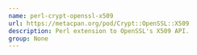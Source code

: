 ```yaml
---
name: perl-crypt-openssl-x509
url: https://metacpan.org/pod/Crypt::OpenSSL::X509
description: Perl extension to OpenSSL's X509 API.
group: None
---
```

